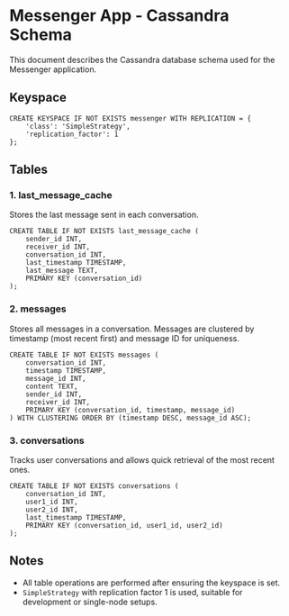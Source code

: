 
# Messenger App - Cassandra Schema

This document describes the Cassandra database schema used for the Messenger application.

## Keyspace

```
CREATE KEYSPACE IF NOT EXISTS messenger WITH REPLICATION = {
    'class': 'SimpleStrategy',
    'replication_factor': 1
};
```

## Tables

### 1. last_message_cache

Stores the last message sent in each conversation.

```
CREATE TABLE IF NOT EXISTS last_message_cache (
    sender_id INT,
    receiver_id INT,
    conversation_id INT,
    last_timestamp TIMESTAMP,
    last_message TEXT,
    PRIMARY KEY (conversation_id)
);
```

### 2. messages

Stores all messages in a conversation. Messages are clustered by timestamp (most recent first) and message ID for uniqueness.

```
CREATE TABLE IF NOT EXISTS messages (
    conversation_id INT,
    timestamp TIMESTAMP,
    message_id INT,
    content TEXT,
    sender_id INT,
    receiver_id INT,
    PRIMARY KEY (conversation_id, timestamp, message_id)
) WITH CLUSTERING ORDER BY (timestamp DESC, message_id ASC);
```

### 3. conversations

Tracks user conversations and allows quick retrieval of the most recent ones.

```
CREATE TABLE IF NOT EXISTS conversations (
    conversation_id INT,
    user1_id INT,
    user2_id INT,
    last_timestamp TIMESTAMP,
    PRIMARY KEY (conversation_id, user1_id, user2_id)
);
```

## Notes

- All table operations are performed after ensuring the keyspace is set.
- `SimpleStrategy` with replication factor 1 is used, suitable for development or single-node setups.
